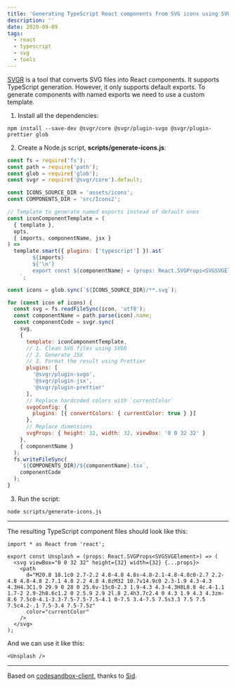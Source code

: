 ```yaml
---
title: 'Generating TypeScript React components from SVG icons using SVGR'
description: ''
date: 2020-09-09
tags:
  - react
  - typescript
  - svg
  - tools
---
```


[SVGR](https://github.com/gregberge/svgr) is a tool that converts SVG files into React components. It supports TypeScript generation. However, it only supports default exports. To generate components with named exports we need to use a custom template.

1. Install all the dependencies:

```shell
npm install --save-dev @svgr/core @svgr/plugin-svgo @svgr/plugin-prettier glob
```

2. Create a Node.js script, **scripts/generate-icons.js**:

```js
const fs = require('fs');
const path = require('path');
const glob = require('glob');
const svgr = require('@svgr/core').default;

const ICONS_SOURCE_DIR = 'assets/icons';
const COMPONENTS_DIR = 'src/Icons2';

// Template to generate named exports instead of default ones
const iconComponentTemplate = (
  { template },
  opts,
  { imports, componentName, jsx }
) =>
  template.smart({ plugins: ['typescript'] }).ast`
        ${imports}
        ${'\n'}
        export const ${componentName} = (props: React.SVGProps<SVGSVGElement>) => ${jsx};
    `;

const icons = glob.sync(`${ICONS_SOURCE_DIR}/**.svg`);

for (const icon of icons) {
  const svg = fs.readFileSync(icon, 'utf8');
  const componentName = path.parse(icon).name;
  const componentCode = svgr.sync(
    svg,
    {
      template: iconComponentTemplate,
      // 1. Clean SVG files using SVGO
      // 2. Generate JSX
      // 3. Format the result using Prettier
      plugins: [
        '@svgr/plugin-svgo',
        '@svgr/plugin-jsx',
        '@svgr/plugin-prettier'
      ],
      // Replace hardcoded colors with `currentColor`
      svgoConfig: {
        plugins: [{ convertColors: { currentColor: true } }]
      },
      // Replace dimensions
      svgProps: { height: 32, width: 32, viewBox: '0 0 32 32' }
    },
    { componentName }
  );
  fs.writeFileSync(
    `${COMPONENTS_DIR}/${componentName}.tsx`,
    componentCode
  );
}
```

3. Run the script:

```shell
node scripts/generate-icons.js
```

---

The resulting TypeScript component files should look like this:

```tsx
import * as React from 'react';

export const Unsplash = (props: React.SVGProps<SVGSVGElement>) => (
  <svg viewBox="0 0 32 32" height={32} width={32} {...props}>
    <path
      d="M20.8 18.1c0 2.7-2.2 4.8-4.8 4.8s-4.8-2.1-4.8-4.8c0-2.7 2.2-4.8 4.8-4.8 2.7.1 4.8 2.2 4.8 4.8zM32 10.7v14.9c0 2.3-1.9 4.3-4.3 4.3H4.3C1.9 29.9 0 28 0 25.6v-15c0-2.3 1.9-4.3 4.3-4.3H8L8.8 4c.4-1.1 1.7-2 2.9-2h8.6c1.2 0 2.5.9 2.9 2l.8 2.4h3.7c2.4 0 4.3 1.9 4.3 4.3zm-8.6 7.5c0-4.1-3.3-7.5-7.5-7.5-4.1 0-7.5 3.4-7.5 7.5s3.3 7.5 7.5 7.5c4.2-.1 7.5-3.4 7.5-7.5z"
      color="currentColor"
    />
  </svg>
);
```

And we can use it like this:

```tsx
<Unsplash />
```

---

Based on [codesandbox-client](https://github.com/codesandbox/codesandbox-client/blob/4719103aad49a9fabb7b134f6fc479697358abea/packages/icons/scripts/build.js), thanks to [Sid](https://twitter.com/siddharthkp).
